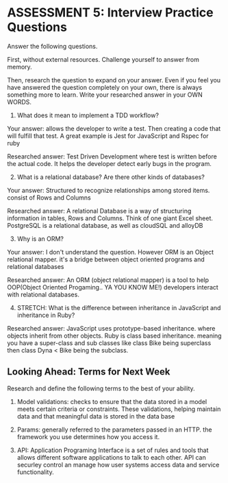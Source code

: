 # ASSESSMENT 5: Interview Practice Questions

Answer the following questions.

First, without external resources. Challenge yourself to answer from memory.

Then, research the question to expand on your answer. Even if you feel you have answered the question completely on your own, there is always something more to learn. Write your researched answer in your OWN WORDS.

1. What does it mean to implement a TDD workflow?

Your answer: allows the developer to write a test. Then creating a code that will fulfill that test. A great example is Jest for JavaScript and Rspec for ruby

Researched answer: Test Driven Development where test is written before the actual code. It helps the developer detect early bugs in the program.

2. What is a relational database? Are there other kinds of databases?

Your answer: Structured to recognize relationships among stored items. consist of Rows and Columns

Researched answer: A relational Database is a way of structuring information in tables, Rows and Columns. Think of one giant Excel sheet. PostgreSQL is a relational database, as well as cloudSQL and alloyDB

3. Why is an ORM?

Your answer: I don't understand the question. However ORM is an Object relational mapper. it's a bridge between object oriented programs and relational databases

Researched answer: An ORM (object relational mapper) is a tool to help OOP(Object Oriented Progaming.. YA YOU KNOW ME!) developers interact with relational databases.

4. STRETCH: What is the difference between inheritance in JavaScript and inheritance in Ruby?

Researched answer: JavaScript uses prototype-based inheritance. where objects inherit from other objects. Ruby is class based inheritance. meaning you have a super-class and sub classes like class Bike being superclass then class Dyna < Bike being the subclass.

## Looking Ahead: Terms for Next Week

Research and define the following terms to the best of your ability.

1. Model validations: checks to ensure that the data stored in a model meets certain criteria or constraints. These validations, helping maintain data and that meaningful data is stored in the data base

2. Params: generally referred to the parameters passed in an HTTP. the framework you use determines how you access it.

3. API: Application Programing Interface is a set of rules and tools that allows different software applications to talk to each other. API can securley control an manage how user systems access data and service functionality.
